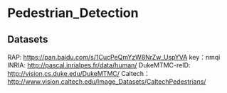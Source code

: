 # Pedestrian_Detection
## Datasets
RAP: https://pan.baidu.com/s/1CucPeQmYzW8NrZw_UspYVA  key：nmqi
INRIA: http://pascal.inrialpes.fr/data/human/
DukeMTMC-reID: http://vision.cs.duke.edu/DukeMTMC/
Caltech： http://www.vision.caltech.edu/Image_Datasets/CaltechPedestrians/
